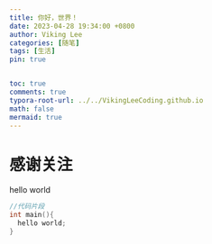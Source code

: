 ```yaml
---
title: 你好，世界！
date: 2023-04-28 19:34:00 +0800
author: Viking Lee
categories: [随笔]
tags: [生活]
pin: true


toc: true
comments: true
typora-root-url: ../../VikingLeeCoding.github.io
math: false
mermaid: true
---
```




# 感谢关注

hello world

```c++
//代码片段
int main(){
  hello world;
}
```
